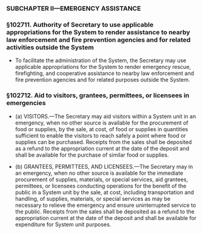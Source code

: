 ### SUBCHAPTER II—EMERGENCY ASSISTANCE

### §102711. Authority of Secretary to use applicable appropriations for the System to render assistance to nearby law enforcement and fire prevention agencies and for related activities outside the System
* To facilitate the administration of the System, the Secretary may use applicable appropriations for the System to render emergency rescue, firefighting, and cooperative assistance to nearby law enforcement and fire prevention agencies and for related purposes outside the System.

### §102712. Aid to visitors, grantees, permittees, or licensees in emergencies
* (a) VISITORS.—The Secretary may aid visitors within a System unit in an emergency, when no other source is available for the procurement of food or supplies, by the sale, at cost, of food or supplies in quantities sufficient to enable the visitors to reach safely a point where food or supplies can be purchased. Receipts from the sales shall be deposited as a refund to the appropriation current at the date of the deposit and shall be available for the purchase of similar food or supplies.

* (b) GRANTEES, PERMITTEES, AND LICENSEES.—The Secretary may in an emergency, when no other source is available for the immediate procurement of supplies, materials, or special services, aid grantees, permittees, or licensees conducting operations for the benefit of the public in a System unit by the sale, at cost, including transportation and handling, of supplies, materials, or special services as may be necessary to relieve the emergency and ensure uninterrupted service to the public. Receipts from the sales shall be deposited as a refund to the appropriation current at the date of the deposit and shall be available for expenditure for System unit purposes.